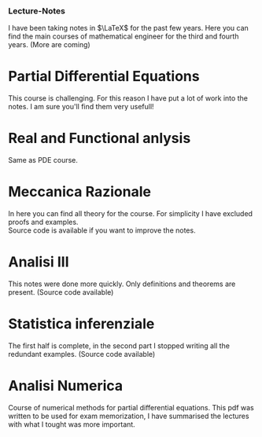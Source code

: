### Lecture-Notes
I have been taking notes in $\LaTeX$ for the past few years. Here you can find the main courses of mathematical engineer for the third and fourth years. (More are coming)

# Partial Differential Equations
This course is challenging. For this reason I have put a lot of work into the notes. I am sure you'll find them very usefull!

# Real and Functional anlysis
Same as PDE course.

# Meccanica Razionale
In here you can find all theory for the course. For simplicity I have excluded proofs and examples.  
Source code is available if you want to improve the notes.

# Analisi III
This notes were done more quickly. Only definitions and theorems are present. (Source code available)

# Statistica inferenziale
The first half is complete, in the second part I stopped writing all the redundant examples. (Source code available)

# Analisi Numerica
Course of numerical methods for partial differential equations. This pdf was written to be used for exam memorization, I have summarised the lectures with what I tought was more important.